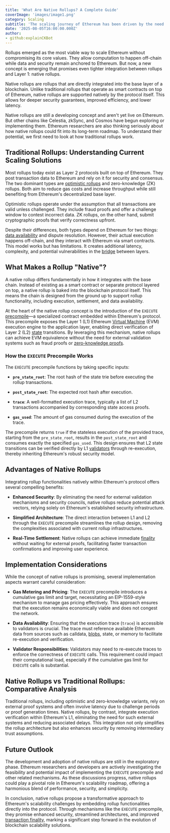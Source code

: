 ```yaml
---
title: 'What Are Native Rollups? A Complete Guide'
coverImage: 'images/image1.png'
category: Scaling
subtitle: 'The scaling journey of Ethereum has been driven by the need to balance decentralization, security, and scalability.'
date: '2025-08-05T16:00:00.000Z'
author: 
- github:explainCKBot
---
```


Rollups emerged as the most viable way to scale Ethereum without compromising its core values. They allow computation to happen off-chain while data and security remain anchored to Ethereum. But now, a new concept is emerging that promises even tighter integration between rollups and Layer 1: native rollups.

Native rollups are rollups that are directly integrated into the base layer of a blockchain. Unlike traditional rollups that operate as smart contracts on top of Ethereum, native rollups are supported natively by the protocol itself. This allows for deeper security guarantees, improved efficiency, and lower latency.

Native rollups are still a developing concept and aren't yet live on Ethereum. But other chains like Celestia, zkSync, and Cosmos have begun exploring or implementing them. Ethereum researchers are also thinking seriously about how native rollups could fit into its long-term roadmap. To understand their potential, we first need to look at how traditional rollups work.



## Traditional Rollups: Understanding Current Scaling Solutions

Most rollups today exist as Layer 2 protocols built on top of Ethereum. They post transaction data to Ethereum and rely on it for security and consensus. The two dominant types are [optimistic rollups](https://www.nervos.org/knowledge-base/What_are_optimistic_rollups_(explainCKBot)) and zero-knowledge (ZK) rollups. Both aim to reduce gas costs and increase throughput while still benefiting from Ethereum's decentralized base layer.

Optimistic rollups operate under the assumption that all transactions are valid unless challenged. They include fraud proofs and offer a challenge window to contest incorrect data. ZK rollups, on the other hand, submit cryptographic proofs that verify correctness upfront.

Despite their differences, both types depend on Ethereum for two things: [data availability](https://www.nervos.org/knowledge-base/what_is_data_%20availability_in_blockchain_(explainCKBot)) and dispute resolution. However, their actual execution happens off-chain, and they interact with Ethereum via smart contracts. This model works but has limitations. It creates additional latency, complexity, and potential vulnerabilities in the [bridge](https://www.nervos.org/knowledge-base/what_are_blockchain_bridges_(explainCKBot)) between layers.



## What Makes a Rollup "Native"?

A native rollup differs fundamentally in how it integrates with the base chain. Instead of existing as a smart contract or separate protocol layered on top, a native rollup is baked into the blockchain protocol itself. This means the chain is designed from the ground up to support rollup functionality, including execution, settlement, and data availability.

At the heart of the native rollup concept is the introduction of the `EXECUTE` [precompile](https://www.nervos.org/knowledge-base/what_are-precompiles_(explainCKBot))—a specialized contract embedded within Ethereum's protocol. This precompile exposes the Layer 1 (L1) Ethereum [Virtual Machine](https://www.nervos.org/knowledge-base/what_is_a_VM_in_blockchain_(explainCKBot)) (EVM) execution engine to the application layer, enabling direct verification of Layer 2 (L2) [state](https://www.nervos.org/knowledge-base/state_and_state_change_(explainCKBot)) transitions. By leveraging this mechanism, native rollups can achieve EVM equivalence without the need for external validation systems such as fraud proofs or [zero-knowledge proofs](https://www.nervos.org/knowledge-base/zero_knowledge_proofs_(explainCKBot)).​



### How the `EXECUTE` Precompile Works

The `EXECUTE` precompile functions by taking specific inputs:

* **`pre_state_root`**: The root hash of the state trie before executing the rollup transactions.​

* **`post_state_root`**: The expected root hash after execution.​

* **`trace`**: A well-formatted execution trace, typically a list of L2 transactions accompanied by corresponding state access proofs.​

* **`gas_used`**: The amount of gas consumed during the execution of the trace.​

The precompile returns `true` if the stateless execution of the provided trace, starting from the `pre_state_root`, results in the `post_state_root` and consumes exactly the specified `gas_used`. This design ensures that L2 state transitions can be verified directly by L1 [validators](https://www.nervos.org/knowledge-base/difference_between_crypto_miners_validators_(explainCKBot)) through re-execution, thereby inheriting Ethereum's robust security model.



## Advantages of Native Rollups

Integrating rollup functionalities natively within Ethereum's protocol offers several compelling benefits:

* **Enhanced Security**: By eliminating the need for external validation mechanisms and security councils, native rollups reduce potential attack vectors, relying solely on Ethereum's established security infrastructure.​

* **Simplified Architecture**: The direct interaction between L1 and L2 through the `EXECUTE` precompile streamlines the rollup design, removing the complexities associated with current rollup infrastructures.​

* **Real-Time Settlement**: Native rollups can achieve immediate [finality](https://www.nervos.org/knowledge-base/What_is_finality_crypto_(explainCKBot)) without waiting for external proofs, facilitating faster transaction confirmations and improving user experience.​



## Implementation Considerations

While the concept of native rollups is promising, several implementation aspects warrant careful consideration:

* **Gas Metering and Pricing**: The `EXECUTE` precompile introduces a cumulative gas limit and target, necessitating an EIP-1559-style mechanism to manage gas pricing effectively. This approach ensures that the execution remains economically viable and does not congest the network.

* **Data Availability**: Ensuring that the execution trace (`trace`) is accessible to validators is crucial. The trace must reference available Ethereum data from sources such as calldata, [blobs](https://www.nervos.org/knowledge-base/what_are_blobs_in_ethereum_(explainCKBot)), state, or memory to facilitate re-execution and verification.​

* **Validator Responsibilities**: Validators may need to re-execute traces to enforce the correctness of `EXECUTE` calls. This requirement could impact their computational load, especially if the cumulative gas limit for `EXECUTE` calls is substantial.​



## Native Rollups vs Traditional Rollups: Comparative Analysis

Traditional rollups, including optimistic and zero-knowledge variants, rely on external proof systems and often involve latency due to challenge periods or proof generation times. Native rollups, by contrast, integrate execution verification within Ethereum's L1, eliminating the need for such external systems and reducing associated delays. This integration not only simplifies the rollup architecture but also enhances security by removing intermediary trust assumptions.​



## Future Outlook

The development and adoption of native rollups are still in the exploratory phase. Ethereum researchers and developers are actively investigating the feasibility and potential impact of implementing the `EXECUTE` precompile and other related mechanisms. As these discussions progress, native rollups could play a pivotal role in Ethereum's scalability roadmap, offering a harmonious blend of performance, security, and simplicity.

In conclusion, native rollups propose a transformative approach to Ethereum's scalability challenges by embedding rollup functionalities directly into the protocol. Through mechanisms like the `EXECUTE` precompile, they promise enhanced security, streamlined architectures, and improved [transaction finality](https://www.nervos.org/knowledge-base/What_is_finality_crypto_(explainCKBot)), marking a significant step forward in the evolution of blockchain scalability solutions. 
